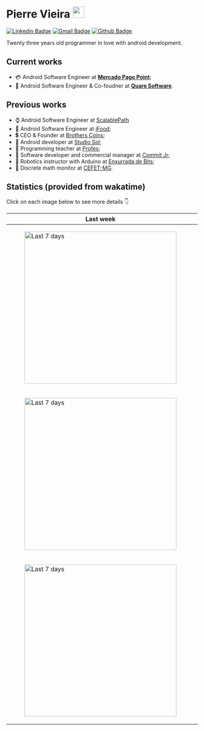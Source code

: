 # Pierre Vieira <img src="https://raw.githubusercontent.com/iampavangandhi/iampavangandhi/master/gifs/Hi.gif" width="30px" height="30px">

<span>
  
[![Linkedin Badge](https://img.shields.io/badge/-LinkedIn-blue?style=flat-square&logo=Linkedin&logoColor=white&link=https://www.linkedin.com/in/pierre-vieira/)](https://www.linkedin.com/in/pierre-vieira/)
[![Gmail Badge](http://img.shields.io/badge/-Whatsapp-green?style=flat-square&logo=Whatsapp&logoColor=white&link=https://api.whatsapp.com/send?1=pt_BR&phone=5531998005262)](https://api.whatsapp.com/send?1=pt_BR&phone=5531998005262)
[![Github Badge](https://img.shields.io/badge/-Github-black?style=flat-square&logo=Github&logoColor=white&link=https://github.com/PierreVieira)](https://github.com/PierreVieira)

</span>

Twenty three years old programmer in love with android development.

## Current works
* 💳 Android Software Engineer at **[Mercado Pago Point](https://www.mercadopago.com.br/point)**;
* 🧾 Android Software Engineer & Co-foudner at **[Quare Software](https://www.linkedin.com/company/quare-software/?viewAsMember=true)**.

## Previous works
* ⌚ Android Software Engineer at [ScalablePath](https://www.scalablepath.com/)
* 🍗 Android Software Engineer at [iFood](https://www.ifood.com.br/);
* 💲  CEO & Founder at [Brothers Coins](https://brotherscoins.com/);
* 🎸 Android developer at [Studio Sol](https://www.studiosol.com.br/);
* 📖 Programming teacher at [Profes](https://profes.com.br/inicio);
* 🦜 Software developer and commercial manager at [Commit Jr](https://commitjr.com/);
* 🤖 Robotics instructor with Arduino at [Enxurrada de Bits](http://www.enxurradadebits.cefetmg.br/);
* 🧮 Discrete math monitor at [CEFET-MG](https://www.cefetmg.br/).

## Statistics (provided from wakatime)
Click on each image below to see more details 👇
<table>
  <thead>
    <tr>
      <th style="text-align:center;font-weight:bold;">Last week</th>
      <th style="text-align:center;font-weight:bold;">Last month</th>
      <th style="text-align:center;font-weight:bold;">Last year</th>
    </tr>
  </thead>
  <tbody>
    <tr>
      <td>
        <figure>
          <img src="https://wakatime.com/share/@PierreVieira/3e2be887-6db2-49ad-b884-d94eb85fa9d6.svg" alt="Last 7 days" width="400">
        </figure>
      </td>
      <td>
        <figure>
          <img src="https://wakatime.com/share/@PierreVieira/eb2f17bd-e3d4-497e-aea7-a8b59a282b45.svg" alt="Last 30 days" width="400">
        </figure>
      </td>
      <td>
        <figure>
          <img src="https://wakatime.com/share/@PierreVieira/604c639f-e5a9-4d93-98b2-18925071776f.svg" alt="Last year" width="400">
        </figure>
      </td>
    </tr>
        <tr>
      <td>
        <figure>
          <img src="https://wakatime.com/share/@PierreVieira/b39dcb99-c64f-4f6c-a3e1-2b6f346a1a8c.svg" alt="Last 7 days" width="400">
        </figure>
      </td>
      <td>
        <figure>
          <img src="https://wakatime.com/share/@PierreVieira/dabedd63-6942-49eb-8233-6780da9f679b.svg" alt="Last 30 days" width="400">
        </figure>
      </td>
      <td>
        <figure>
          <img src="https://wakatime.com/share/@PierreVieira/ae0673bf-0c38-493a-acf7-eb395f1af6fc.svg" alt="Last year" width="400">
        </figure>
      </td>
    </tr>
    </tr>
        <tr>
          <td>
            <figure>
              <img src="https://wakatime.com/share/@PierreVieira/e7a47200-4a2b-47d7-9557-bb30d8ce46ae.svg" alt="Last 7 days" width="400">
            </figure>
          </td>
          <td>
            <figure>
              <img src="https://wakatime.com/share/@PierreVieira/06e449ec-0694-4ab7-8163-8f1773c73795.svg" alt="Last 30 days" width="400">
            </figure>
          </td>
          <td>
            <figure>
              <img src="https://wakatime.com/share/@PierreVieira/7baba160-2f88-48c9-82ca-1f93d7c3c13b.svg" alt="Last year" width="400">
            </figure>
          </td>
      </tr>
  </tbody>
</table>
